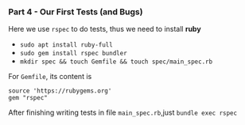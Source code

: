 ### Part 4 - Our First Tests (and Bugs)
Here we use `rspec` to do tests, thus we need to install **ruby**  

- `sudo apt install ruby-full`
- `sudo gem install rspec bundler`
- `mkdir spec && touch Gemfile && touch spec/main_spec.rb`

For `Gemfile`, its content is  
```
source 'https://rubygems.org'
gem "rspec"
```  
After finishing writing tests in file `main_spec.rb`,just `bundle exec rspec`